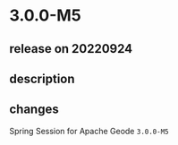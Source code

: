 # 3.0.0-M5

## release on 20220924

## description

## changes

Spring Session for Apache Geode <code>3.0.0-M5</code>

